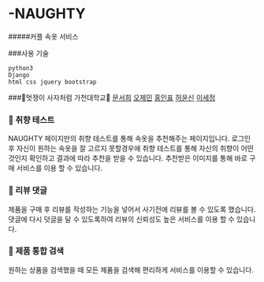 # -NAUGHTY
#####커플 속옷 서비스

###사용 기술
```
python3
Django
html css jquery bootstrap
```

###🦁멋쟁이 사자처럼 가천대학교🦁
[문서희](https://github.com/MunSeoHee)
[오제민](https://github.com/jasonoh22)
[홍인표](https://github.com/Inpyo-Hong)
[허윤신](https://github.com/heo175)
[이세정](https://github.com/Wyntervv)

### 👄 취향 테스트
NAUGHTY 페이지만의 취향 테스트를 통해 속옷을 추천해주는 페이지입니다.
로그인 후 자신이 원하는 속옷을 잘 고르지 못할경우에 취향 테스트를 통해 자신의 취향이 어떤 것인지 확인하고 결과에 따라 추천을 받을 수 있습니다. 
추천받은 이미지를 통해 바로 구매 서비스를 이용 할 수 있습니다.

### 👄 리뷰 댓글
제품을 구매 후 리뷰를 작성하는 기능을 넣어서 사기전에 리뷰를 볼 수 있도록 했습니다.
댓글에 다시 덧글을 달 수 있도록하여 리뷰의 신뢰성도 높은 서비스를 이용 할 수 있습니다.

### 👄 제품 통합 검색
원하는 상품을 검색했을 때 모든 제품을 검색해 편리하게 서비스를 이용할 수 있습니다.

